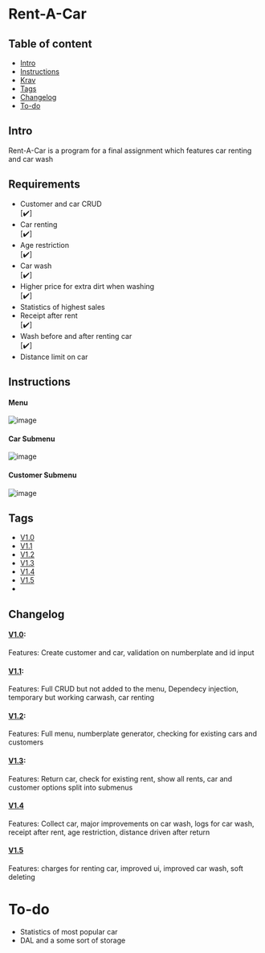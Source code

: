 # Rent-A-Car

## Table of content
* [Intro](#Intro)
* [Instructions](#Instructions)
* [Krav](#Krav)
* [Tags](#Tags)
* [Changelog](#Changelog)
* [To-do](#To-do)


## Intro
Rent-A-Car is a program for a final assignment which features car renting and car wash

## Requirements
<ul>
  <li>Customer and car CRUD</li> [✔️]
  <li>Car renting</li> [✔️]
  <li>Age restriction</li> [✔️]
  <li>Car wash</li> [✔️]
  <li>Higher price for extra dirt when washing</li>[✔️]
  <li>Statistics of highest sales</li>
  <li>Receipt after rent</li> [✔️]
  <li>Wash before and after renting car</li> [✔️]
  <li>Distance limit on car</li>
</ul>

## Instructions
<!---Menu: Den er ret simpel som du kan se ud fra billedet--->
#### Menu
![image](https://user-images.githubusercontent.com/101317597/188735959-a5ea31fc-43f5-41b0-b5c6-d627e0edf716.png)

#### Car Submenu
![image](https://user-images.githubusercontent.com/101317597/188736306-e824cebb-9dcd-4f24-bc6e-874cf9760475.png)

#### Customer Submenu
![image](https://user-images.githubusercontent.com/101317597/188736401-96396b7f-3d75-4f04-8e50-549a34c4b970.png)


## Tags
* [V1.0](https://github.com/Elias1040/Rent-A-Car/blob/V1.0)
* [V1.1](https://github.com/Elias1040/Rent-A-Car/blob/V1.1)
* [V1.2](https://github.com/Elias1040/Rent-A-Car/blob/V1.2)
* [V1.3](https://github.com/Elias1040/Rent-A-Car/blob/V1.3)
* [V1.4](https://github.com/Elias1040/Rent-A-Car/blob/V1.4)
* [V1.5](https://github.com/Elias1040/Rent-A-Car/tree/V1.5)
* 
## Changelog
<!--- [Github](https://github.com/failbreak/TheBank/commits/Development) - Her er mine commits de beskriver meget af hvad der er sket i det løb af development --->

#### [V1.0](https://github.com/Elias1040/Rent-A-Car/blob/V1.0):
Features: Create customer and car, validation on numberplate and id input
#### [V1.1](https://github.com/Elias1040/Rent-A-Car/blob/V1.1):
Features: Full CRUD but not added to the menu, Dependecy injection, temporary but working carwash, car renting
#### [V1.2](https://github.com/Elias1040/Rent-A-Car/blob/V1.2): 
Features: Full menu, numberplate generator, checking for existing cars and customers
#### [V1.3](https://github.com/Elias1040/Rent-A-Car/blob/V1.3): 
Features: Return car, check for existing rent, show all rents, car and customer options split into submenus  
#### [V1.4](https://github.com/Elias1040/Rent-A-Car/blob/V1.4)
Features: Collect car, major improvements on car wash, logs for car wash, receipt after rent, age restriction, distance driven after return
#### [V1.5](https://github.com/Elias1040/Rent-A-Car/tree/V1.5)
Features: charges for renting car, improved ui, improved car wash, soft deleting

# To-do
* Statistics of most popular car
* DAL and a some sort of storage
